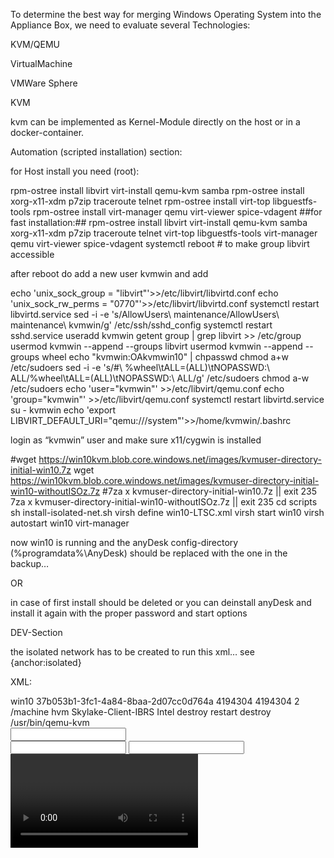 To determine the best way for merging Windows Operating System into the Appliance Box, we need to evaluate several Technologies:

KVM/QEMU

VirtualMachine

VMWare Sphere

KVM

kvm can be implemented as Kernel-Module directly on the host or in a docker-container.

Automation (scripted installation) section:

for Host install you need (root):

rpm-ostree install libvirt virt-install qemu-kvm samba
rpm-ostree install xorg-x11-xdm p7zip traceroute telnet
rpm-ostree install virt-top libguestfs-tools
rpm-ostree install virt-manager qemu virt-viewer spice-vdagent
##for fast installation:## rpm-ostree install libvirt virt-install qemu-kvm samba xorg-x11-xdm p7zip traceroute telnet virt-top libguestfs-tools virt-manager qemu virt-viewer spice-vdagent
systemctl reboot # to make group libvirt accessible

after reboot do add a new user kvmwin and add 

echo 'unix_sock_group = "libvirt"'>>/etc/libvirt/libvirtd.conf
echo 'unix_sock_rw_perms = "0770"'>>/etc/libvirt/libvirtd.conf
systemctl restart libvirtd.service
sed -i -e 's/AllowUsers\ maintenance/AllowUsers\ maintenance\ kvmwin/g' /etc/ssh/sshd_config
systemctl restart sshd.service
useradd kvmwin
getent group | grep libvirt >> /etc/group
usermod kvmwin --append --groups libvirt
usermod kvmwin --append --groups wheel
echo "kvmwin:OAkvmwin10" | chpasswd
chmod a+w /etc/sudoers
sed -i -e 's/\#\ \%wheel\tALL=(ALL)\tNOPASSWD:\ ALL/\%wheel\tALL=(ALL)\tNOPASSWD:\ ALL/g' /etc/sudoers
chmod a-w /etc/sudoers
echo 'user="kvmwin"' >>/etc/libvirt/qemu.conf
echo 'group="kvmwin"' >>/etc/libvirt/qemu.conf
systemctl restart libvirtd.service
su - kvmwin
echo 'export LIBVIRT_DEFAULT_URI="qemu:///system"'>>/home/kvmwin/.bashrc

login as “kvmwin” user and make sure x11/cygwin is installed

#wget https://win10kvm.blob.core.windows.net/images/kvmuser-directory-initial-win10.7z
wget https://win10kvm.blob.core.windows.net/images/kvmuser-directory-initial-win10-withoutISOz.7z
#7za x kvmuser-directory-initial-win10.7z || exit 235
7za x kvmuser-directory-initial-win10-withoutISOz.7z || exit 235
cd scripts
sh install-isolated-net.sh
virsh define win10-LTSC.xml
virsh start win10
virsh autostart win10
virt-manager

now win10 is running and the anyDesk config-directory (%programdata%\AnyDesk) should be replaced with the one in the backup…

OR

in case of first install should be deleted or you can deinstall anyDesk and install it again with the proper password and start options

DEV-Section

the isolated network has to be created to run this xml… see {anchor:isolated}

XML:

<domain type='kvm' id='1'>
  <name>win10</name>
  <uuid>37b053b1-3fc1-4a84-8baa-2d07cc0d764a</uuid>
  <metadata>
    <libosinfo:libosinfo xmlns:libosinfo="http://libosinfo.org/xmlns/libvirt/domain/1.0">
      <libosinfo:os id="http://microsoft.com/win/10"/>
    </libosinfo:libosinfo>
  </metadata>
  <memory unit='KiB'>4194304</memory>
  <currentMemory unit='KiB'>4194304</currentMemory>
  <vcpu placement='static' current='1'>2</vcpu>
  <resource>
    <partition>/machine</partition>
  </resource>
  <os>
    <type arch='x86_64' machine='pc-q35-3.0'>hvm</type>
    <boot dev='hd'/>
  </os>
  <features>
    <acpi/>
    <apic/>
    <hyperv>
      <relaxed state='on'/>
      <vapic state='on'/>
      <spinlocks state='on' retries='8191'/>
    </hyperv>
    <vmport state='off'/>
  </features>
  <cpu mode='custom' match='exact' check='full'>
    <model fallback='forbid'>Skylake-Client-IBRS</model>
    <vendor>Intel</vendor>
    <feature policy='require' name='ss'/>
    <feature policy='require' name='vmx'/>
    <feature policy='require' name='hypervisor'/>
    <feature policy='require' name='tsc_adjust'/>
    <feature policy='require' name='clflushopt'/>
    <feature policy='require' name='md-clear'/>
    <feature policy='require' name='ssbd'/>
    <feature policy='require' name='xsaves'/>
    <feature policy='require' name='pdpe1gb'/>
  </cpu>
  <clock offset='localtime'>
    <timer name='rtc' tickpolicy='catchup'/>
    <timer name='pit' tickpolicy='delay'/>
    <timer name='hpet' present='no'/>
    <timer name='hypervclock' present='yes'/>
  </clock>
  <on_poweroff>destroy</on_poweroff>
  <on_reboot>restart</on_reboot>
  <on_crash>destroy</on_crash>
  <pm>
    <suspend-to-mem enabled='no'/>
    <suspend-to-disk enabled='no'/>
  </pm>
  <devices>
    <emulator>/usr/bin/qemu-kvm</emulator>
    <disk type='file' device='disk'>
      <driver name='qemu' type='raw'/>
      <source file='/var/home/kvmwin/vm/win10.img'/>
      <backingStore/>
      <target dev='sda' bus='sata'/>
      <alias name='sata0-0-0'/>
      <address type='drive' controller='0' bus='0' target='0' unit='0'/>
    </disk>
    <controller type='usb' index='0' model='qemu-xhci' ports='15'>
      <alias name='usb'/>
      <address type='pci' domain='0x0000' bus='0x02' slot='0x00' function='0x0'/>
    </controller>
    <controller type='sata' index='0'>
      <alias name='ide'/>
      <address type='pci' domain='0x0000' bus='0x00' slot='0x1f' function='0x2'/>
    </controller>
    <controller type='pci' index='0' model='pcie-root'>
      <alias name='pcie.0'/>
    </controller>
    <controller type='pci' index='1' model='pcie-root-port'>
      <model name='pcie-root-port'/>
      <target chassis='1' port='0x10'/>
      <alias name='pci.1'/>
      <address type='pci' domain='0x0000' bus='0x00' slot='0x02' function='0x0' multifunction='on'/>
    </controller>
    <controller type='pci' index='2' model='pcie-root-port'>
      <model name='pcie-root-port'/>
      <target chassis='2' port='0x11'/>
      <alias name='pci.2'/>
      <address type='pci' domain='0x0000' bus='0x00' slot='0x02' function='0x1'/>
    </controller>
    <controller type='pci' index='3' model='pcie-root-port'>
      <model name='pcie-root-port'/>
      <target chassis='3' port='0x12'/>
      <alias name='pci.3'/>
      <address type='pci' domain='0x0000' bus='0x00' slot='0x02' function='0x2'/>
    </controller>
    <controller type='pci' index='4' model='pcie-root-port'>
      <model name='pcie-root-port'/>
      <target chassis='4' port='0x13'/>
      <alias name='pci.4'/>
      <address type='pci' domain='0x0000' bus='0x00' slot='0x02' function='0x3'/>
    </controller>
    <controller type='pci' index='5' model='pcie-root-port'>
      <model name='pcie-root-port'/>
      <target chassis='5' port='0x14'/>
      <alias name='pci.5'/>
      <address type='pci' domain='0x0000' bus='0x00' slot='0x02' function='0x4'/>
    </controller>
    <interface type='network'>
      <mac address='52:54:00:bd:bc:fd'/>
      <source network='default' bridge='virbr0'/>
      <target dev='vnet0'/>
      <model type='virtio'/>
      <alias name='net0'/>
      <address type='pci' domain='0x0000' bus='0x01' slot='0x00' function='0x0'/>
    </interface>
    <interface type='network'>
      <mac address='52:54:00:a7:47:61'/>
      <source network='isolated' bridge='virbr1'/>
      <target dev='vnet1'/>
      <model type='virtio'/>
      <alias name='net1'/>
      <address type='pci' domain='0x0000' bus='0x04' slot='0x00' function='0x0'/>
    </interface>
    <interface type='direct'>
      <mac address='52:54:00:cf:04:1d'/>
      <source dev='enp2s0' mode='bridge'/>
      <target dev='macvtap0'/>
      <model type='virtio'/>
      <alias name='net2'/>
      <address type='pci' domain='0x0000' bus='0x05' slot='0x00' function='0x0'/>
    </interface>
    <serial type='pty'>
      <source path='/dev/pts/0'/>
      <target type='isa-serial' port='0'>
        <model name='isa-serial'/>
      </target>
      <alias name='serial0'/>
    </serial>
    <console type='pty' tty='/dev/pts/0'>
      <source path='/dev/pts/0'/>
      <target type='serial' port='0'/>
      <alias name='serial0'/>
    </console>
    <input type='tablet' bus='usb'>
      <alias name='input0'/>
      <address type='usb' bus='0' port='1'/>
    </input>
    <input type='mouse' bus='ps2'>
      <alias name='input1'/>
    </input>
    <input type='keyboard' bus='ps2'>
      <alias name='input2'/>
    </input>
    <graphics type='spice' port='5900' autoport='yes' listen='127.0.0.1' keymap='de'>
      <listen type='address' address='127.0.0.1'/>
      <image compression='off'/>
    </graphics>
    <sound model='ich9'>
      <alias name='sound0'/>
      <address type='pci' domain='0x0000' bus='0x00' slot='0x1b' function='0x0'/>
    </sound>
    <video>
      <model type='virtio' heads='1' primary='yes'>
        <acceleration accel3d='no'/>
      </model>
      <alias name='video0'/>
      <address type='pci' domain='0x0000' bus='0x00' slot='0x01' function='0x0'/>
    </video>
    <redirdev bus='usb' type='spicevmc'>
      <alias name='redir0'/>
      <address type='usb' bus='0' port='2'/>
    </redirdev>
    <redirdev bus='usb' type='spicevmc'>
      <alias name='redir1'/>
      <address type='usb' bus='0' port='3'/>
    </redirdev>
    <memballoon model='virtio'>
      <alias name='balloon0'/>
      <address type='pci' domain='0x0000' bus='0x03' slot='0x00' function='0x0'/>
    </memballoon>
  </devices>
  <seclabel type='dynamic' model='selinux' relabel='yes'>
    <label>system_u:system_r:svirt_t:s0:c36,c357</label>
    <imagelabel>system_u:object_r:svirt_image_t:s0:c36,c357</imagelabel>
  </seclabel>
  <seclabel type='dynamic' model='dac' relabel='yes'>
    <label>+107:+107</label>
    <imagelabel>+107:+107</imagelabel>
  </seclabel>
</domain>




and the right directories and isos to install win 10 and of course an Xwin connection if you need to have a GUI (virt-manager) OR use virsh to do you work

this is the cmd-line as reference for docker container usage

[kvmwin@orange-appliance ~]$ virsh domxml-to-native qemu-argv win10
LC_ALL=C PATH=/usr/local/sbin:/usr/local/bin:/usr/sbin:/usr/bin QEMU_AUDIO_DRV=spice \
/usr/bin/qemu-kvm -name guest=win10,debug-threads=on \
-object secret,id=masterKey0,format=raw,file=/var/lib/libvirt/qemu/domain--1-win10/master-key.aes \
-machine pc-q35-3.0,accel=kvm,usb=off,vmport=off,dump-guest-core=off \
-cpu Skylake-Client-IBRS,ss=on,vmx=on,hypervisor=on,tsc_adjust=on,clflushopt=on,md-clear=on,ssbd=on,xsaves=on,pdpe1gb=on,hv_time,hv_relaxed,hv_vapic,hv_spinlocks=0x1fff -m 4096 -realtime mlock=off \
-smp 1,maxcpus=2,sockets=2,cores=1,threads=1 -uuid 37b053b1-3fc1-4a84-8baa-2d07cc0d764a \
-no-user-config -nodefaults \
-chardev socket,id=charmonitor,path=/var/lib/libvirt/qemu/domain--1-win10/monitor.sock,server,nowait \
-mon chardev=charmonitor,id=monitor,mode=control -rtc base=localtime,driftfix=slew \
-global kvm-pit.lost_tick_policy=delay -no-hpet -no-shutdown -global ICH9-LPC.disable_s3=1 \
-global ICH9-LPC.disable_s4=1 -boot strict=on \
-device pcie-root-port,port=0x10,chassis=1,id=pci.1,bus=pcie.0,multifunction=on,addr=0x2 \
-device pcie-root-port,port=0x11,chassis=2,id=pci.2,bus=pcie.0,addr=0x2.0x1 \
-device pcie-root-port,port=0x12,chassis=3,id=pci.3,bus=pcie.0,addr=0x2.0x2 \
-device pcie-root-port,port=0x13,chassis=4,id=pci.4,bus=pcie.0,addr=0x2.0x3 \
-device pcie-root-port,port=0x14,chassis=5,id=pci.5,bus=pcie.0,addr=0x2.0x4 \
-device qemu-xhci,p2=15,p3=15,id=usb,bus=pci.2,addr=0x0 \
-drive file=/var/home/kvmwin/vm/win10.img,format=raw,if=none,id=drive-sata0-0-0 \
-device ide-hd,bus=ide.0,drive=drive-sata0-0-0,id=sata0-0-0,bootindex=1 \
-netdev tap,fd=23,id=hostnet0 -device virtio-net-pci,netdev=hostnet0,id=net0,mac=52:54:00:bd:bc:fd,bus=pci.1,addr=0x0 \
-netdev tap,fd=24,id=hostnet1 -device virtio-net-pci,netdev=hostnet1,id=net1,mac=52:54:00:a7:47:61,bus=pci.4,addr=0x0 \
-netdev tap,fd=26,id=hostnet2 -device virtio-net-pci,netdev=hostnet2,id=net2,mac=52:54:00:cf:04:1d,bus=pci.5,addr=0x0 \
-chardev pty,id=charserial0 -device isa-serial,chardev=charserial0,id=serial0 \
-device usb-tablet,id=input0,bus=usb.0,port=1 -spice port=5901,addr=127.0.0.1,disable-ticketing,image-compression=off,seamless-migration=on -k de \
-device virtio-vga,id=video0,max_outputs=1,bus=pcie.0,addr=0x1 -device ich9-intel-hda,id=sound0,bus=pcie.0,addr=0x1b \
-device hda-duplex,id=sound0-codec0,bus=sound0.0,cad=0 -chardev spicevmc,id=charredir0,name=usbredir \
-device usb-redir,chardev=charredir0,id=redir0,bus=usb.0,port=2 -chardev spicevmc,id=charredir1,name=usbredir \
-device usb-redir,chardev=charredir1,id=redir1,bus=usb.0,port=3 \
-device virtio-balloon-pci,id=balloon0,bus=pci.3,addr=0x0 \
-sandbox on,obsolete=deny,elevateprivileges=deny,spawn=deny,resourcecontrol=deny \
-msg timestamp=on

A fresh install of windows can be done the following way:

https://www.funtoo.org/Windows_10_Virtualization_with_KVM

to create a vm raw image :

qemu-img create -f raw win10.img 50G

my install script looks like and is executed as `kvmwin` user :

#!/bin/sh
WINIMG=~/ISOz/Win10_1903_V1_German_x64.iso
VIRTIMG=~/ISOz/virtio-win-0.1.173.iso
qemu-system-x86_64 --enable-kvm -drive driver=raw,file=/home/kvmwin/vm/win10.img,if=virtio -m 4096 \
-net nic,model=virtio -net user -cdrom ${WINIMG} \
-netdev user,id=virbr0,net=192.168.2.0/24,dhcpstart=192.168.2.130 \
-drive file=${VIRTIMG},index=3,media=cdrom \
-rtc base=localtime,clock=host -smp sockets=1,cores=2,threads=2 \
-usb -device usb-tablet \
-net user,smb=$HOME


before you shutdown install the network driver for kvm which is on drive E: for windows10

Do not forget to activate the image via virsh or virt-manager the later one needs xwin over ssh activated (xauth, xhost +)

and make it start on system boot

virsh autostart win10

You also need a isolated host to vm network which is created the following way:

create host-net.xml with the following content

<network>
     <name>isolated</name>
       <ip address='192.168.254.1' netmask='255.255.255.0'>
         <dhcp>
           <range start='192.168.254.254' end='192.168.254.254' />
         </dhcp>
       </ip>
</network>

and insert it to the netconfig and start it on boot:

virsh net-define host-net.xml 

virsh net-start isolated
virsh net-autostart isolated

{anchor:isolated}

and then add this to the win10 vm created above via virsh or virt-manager:

virsh edit win10

and insert an interface after the nat interface definition:

<interface type='network'>
  <mac address='52:54:00:a7:47:61'/>
  <source network='isolated'/>
  <model type='virtio'/>
  <address type='pci' domain='0x0000' bus='0x04' slot='0x00' function='0x0'/>
</interface>